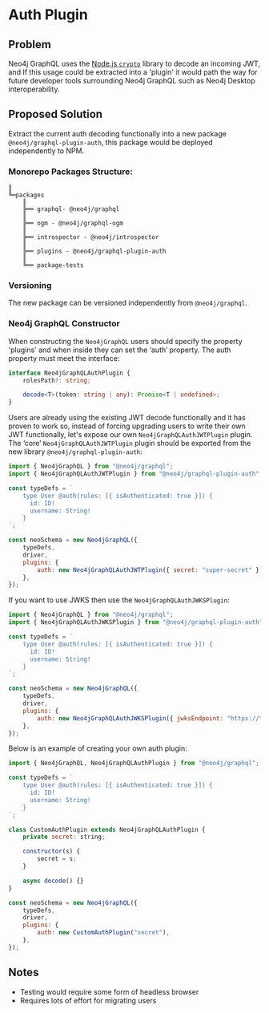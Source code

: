 # Auth Plugin

## Problem

Neo4j GraphQL uses the [Node.js `crypto`](https://nodejs.org/api/crypto.html) library to decode an incoming JWT, and If this usage could be extracted into a 'plugin' it would path the way for future developer tools surrounding Neo4j GraphQL such as Neo4j Desktop interoperability.

## Proposed Solution

Extract the current auth decoding functionally into a new package `@neo4j/graphql-plugin-auth`, this package would be deployed independently to NPM.

### Monorepo Packages Structure:

```
║
╚═packages
    ║
    ╠══ graphql- @neo4j/graphql
    ║
    ╠══ ogm - @neo4j/graphql-ogm
    ║
    ╠══ introspector - @neo4j/introspector
    ║
    ╠══ plugins - @neo4j/graphql-plugin-auth
    ║
    ╚══ package-tests
```

### Versioning

The new package can be versioned independently from `@neo4j/graphql`.

### Neo4j GraphQL Constructor

When constructing the `Neo4jGraphQL` users should specify the property 'plugins' and when inside they can set the ‘auth’ property. The auth property must meet the interface:

```ts
interface Neo4jGraphQLAuthPlugin {
    rolesPath?: string;

    decode<T>(token: string | any): Promise<T | undefined>;
}
```

Users are already using the existing JWT decode functionally and it has proven to work so, instead of forcing upgrading users to write their own JWT functionally, let's expose our own `Neo4jGraphQLAuthJWTPlugin` plugin. The ‘core’ `Neo4jGraphQLAuthJWTPlugin` plugin should be exported from the new library `@neo4j/graphql-plugin-auth`:

```js
import { Neo4jGraphQL } from "@neo4j/graphql";
import { Neo4jGraphQLAuthJWTPlugin } from "@neo4j/graphql-plugin-auth";

const typeDefs = `
    type User @auth(rules: [{ isAuthenticated: true }]) {
      id: ID!
      username: String!
    }
`;

const neoSchema = new Neo4jGraphQL({
    typeDefs,
    driver,
    plugins: {
        auth: new Neo4jGraphQLAuthJWTPlugin({ secret: "super-secret" }),
    },
});
```

If you want to use JWKS then use the `Neo4jGraphQLAuthJWKSPlugin`:

```js
import { Neo4jGraphQL } from "@neo4j/graphql";
import { Neo4jGraphQLAuthJWKSPlugin } from "@neo4j/graphql-plugin-auth";

const typeDefs = `
    type User @auth(rules: [{ isAuthenticated: true }]) {
      id: ID!
      username: String!
    }
`;

const neoSchema = new Neo4jGraphQL({
    typeDefs,
    driver,
    plugins: {
        auth: new Neo4jGraphQLAuthJWKSPlugin({ jwksEndpoint: "https://YOUR_DOMAIN/well-known/jwks.json"; }),
    },
});
```

Below is an example of creating your own auth plugin:

```js
import { Neo4jGraphQL, Neo4jGraphQLAuthPlugin } from "@neo4j/graphql";

const typeDefs = `
    type User @auth(rules: [{ isAuthenticated: true }]) {
      id: ID!
      username: String!
    }
`;

class CustomAuthPlugin extends Neo4jGraphQLAuthPlugin {
    private secret: string;

    constructor(s) {
        secret = s;
    }

    async decode() {}
}

const neoSchema = new Neo4jGraphQL({
    typeDefs,
    driver,
    plugins: {
        auth: new CustomAuthPlugin("secret"),
    },
});
```

## Notes

-   Testing would require some form of headless browser
-   Requires lots of effort for migrating users
